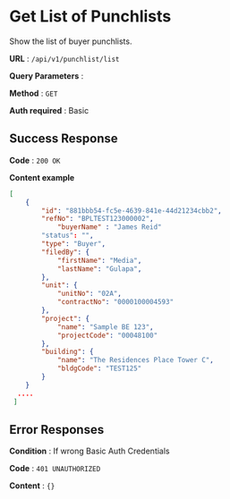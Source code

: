 # Get List of Punchlists

Show the list of buyer punchlists.

**URL** : `/api/v1/punchlist/list`

**Query Parameters** : 

**Method** : `GET`

**Auth required** : Basic


## Success Response

**Code** : `200 OK`

**Content example**

```json
[
	{
		"id": "881bbb54-fc5e-4639-841e-44d21234cbb2",
		"refNo": "BPLTEST123000002",
    		"buyerName" : "James Reid"
		"status": "",
		"type": "Buyer",
		"filedBy": {
			"firstName": "Media",
			"lastName": "Gulapa",
		},
		"unit": {
			"unitNo": "02A",
			"contractNo": "0000100004593"
		},
		"project": {
			"name": "Sample BE 123",
			"projectCode": "00048100"
		},
		"building": {
			"name": "The Residences Place Tower C",
			"bldgCode": "TEST125"
		}
	}
  ....
 ]
```

## Error Responses

**Condition** : If wrong Basic Auth Credentials

**Code** : `401 UNAUTHORIZED`

**Content** : `{}`
